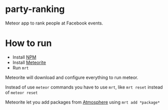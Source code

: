 party-ranking
=============

Meteor app to rank people at Facebook events.

# How to run

* Install [NPM](https://npmjs.org/)
* Install [Meteorite](https://github.com/oortcloud/meteorite)
* Run `mrt`

Meteorite will download and configure everything to run meteor.

Instead of use `meteor` commands you have to use `mrt`, like `mrt reset` instead of `meteor reset`

Meteorite let you add packages from [Atmosphere](https://atmosphere.meteor.com/) using `mrt add *package*`
